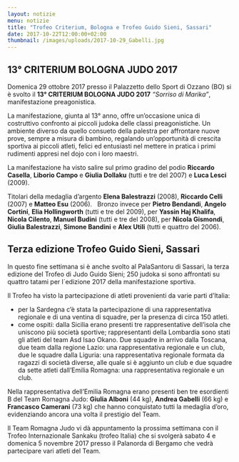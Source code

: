 ```yaml
---
layout: notizie
menu: notizie
title: "Trofeo Criterium, Bologna e Trofeo Guido Sieni, Sassari"
date: 2017-10-22T12:00:00+02:00
thumbnail: /images/uploads/2017-10-29_Gabelli.jpg
---
```



## 13° CRITERIUM BOLOGNA JUDO 2017

Domenica 29 ottobre 2017 presso il Palazzetto dello Sport di Ozzano (BO) si è svolto il **13° CRITERIUM BOLOGNA JUDO 2017** *“Sorriso di Marika”*, manifestazione preagonistica.

La manifestazione, giunta al 13° anno, offre un’occasione unica di costruttivo confronto ai piccoli judoka delle classi preagonistiche. Un ambiente diverso da quello consueto della palestra per affrontare nuove prove, sempre a misura di bambino, regalando un’opportunità di crescita sportiva ai piccoli atleti, felici ed entusiasti nel mettere in pratica i primi rudimenti appresi nel dojo con i loro maestri.

La manifestazione ha visto salire sul primo gradino del podio **Riccardo Casella**, **Liborio Campo** e **Giulia Dollaku** (tutti e tre del 2007) e **Luca Lesci** (2009).

Titolari della medaglia d’argento **Elena Balestrazzi** (2008), **Riccardo Celli** (2007) e **Matteo Esu** (2006).
 
Bronzo invece per **Pietro Bendandi**, **Angelo Cortini**, **Elia Hollingworth** (tutti e tre del 2009), per **Yassin Haj Khalifa**, **Nicola Cilento**, **Manuel Budini** (tutti e tre del 2008), per **Nicola Gismondi**, **Giulia Balestrazzi**, **Simone Bandini** e **Alex Utili** (tutti e quattro del 2006).


## Terza edizione Trofeo Guido Sieni, Sassari

In questo fine settimana si è anche svolto al PalaSantoru di Sassari, la terza edizione del Trofeo di Judo Guido Sieni; 250 judoka si sono affrontati su quattro tatami per l´edizione 2017 della manifestazione sportiva.

Il Trofeo ha visto la partecipazione di atleti provenienti da varie parti d’Italia:

  - per la Sardegna c’è stata la partecipazione di una rappresentativa regionale e di una ventina di squadre, per la presenza di circa 150 atleti.
  - come ospiti: dalla Sicilia erano presenti tre rappresentative dell’isola che uniscono più società sportive; rappresentanti della Lombardia sono stati gli atleti del team Asd Isao Okano. Due squadre in arrivo dalla Toscana, due team dalla regione Lazio: una rappresentativa regionale e un club, due le squadre dalla Liguria: una rappresentativa regionale formata da ragazzi di società diverse, alle quale si è aggiunto un club e due squadre da sette atleti dall’Emilia Romagna: una rappresentativa regionale e un club.

Nella rappresentativa dell’Emilia Romagna erano presenti ben tre esordienti B del Team Romagna Judo: **Giulia Alboni** (44 kg), **Andrea Gabelli** (66 kg) e **Francasco Camerani** (73 kg) che hanno conquistato tutti la medaglia d’oro, evidenziando ancora una volta il prestigio del Team.

Il Team Romagna Judo vi dà appuntamento la prossima settimana con il Trofeo Internazionale Sankaku (trofeo Italia) che si svolgerà sabato 4 e domenica 5 novembre 2017 presso il Palanorda di Bergamo che vedrà partecipare vari atleti del Team.

